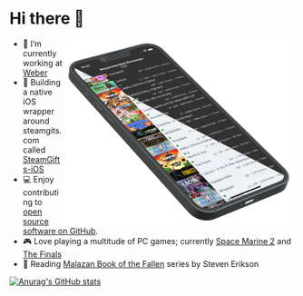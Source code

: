 # Hi there 👋
<img src="https://github.com/chickdan/chickdan/raw/main/header.png" width="410" alt="SteamGifts-iOS on an iPhone 13 Pro" align="right" />

<!-- <p align="left">
<a href="https://www.linkedin.com/in/daniel-chick/">
<img src="https://img.shields.io/badge/-LinkedIn-%233781da" alt="LinkedIn"/></a> 
</p> -->

- :cut_of_meat: I’m currently working at [Weber](https://www.weber.com/US/en/home/)
- :iphone: Building a native iOS wrapper around steamgits.com called [SteamGifts-iOS](https://chickdan.gitlab.io/SteamGiftsIOS)
- 💻 Enjoy contributing to [open source software on GitHub](https://github.com/chickdan?tab=repositories&type=fork).
- :video_game: Love playing a multitude of PC games; currently [Space Marine 2](https://www.focus-entmt.com/en/games/warhammer-40000-space-marine-2) and [The Finals](https://www.reachthefinals.com/)
- :book: Reading [Malazan Book of the Fallen](https://www.goodreads.com/series/43493-malazan-book-of-the-fallen) series by Steven Erikson

[![Anurag's GitHub stats](https://github-readme-stats-seven-iota-58.vercel.app/api?username=chickdan&count_private=true&include_all_commits=true&show_icons=true&hide=stars,contribs&theme=tokyonight)](https://github.com/anuraghazra/github-readme-stats)
